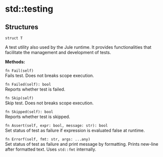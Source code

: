 # std::testing

## Structures

```jule
struct T
```
A test utility also used by the Jule runtime. It provides functionalities that facilitate the management and development of tests.

**Methods:**

`fn Fail(self)`\
Fails test. Does not breaks scope execution.

`fn Failed(self): bool`\
Reports whether test is failed.

`fn Skip(self)`\
Skip test. Does not breaks scope execution.

`fn Skipped(self): bool`\
Reports whether test is skipped.

`fn Assert(self, expr: bool, message: str): bool`\
Set status of test as failure if expression is evaluated false at runtime.

`fn Errorf(self, fmt: str, args: ...any)`\
Set status of test as failure and print message by formatting. Prints new-line after formatted text. Uses `std::fmt` internally.